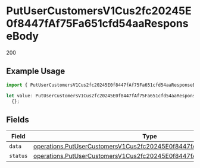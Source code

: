 # PutUserCustomersV1Cus2fc20245E0f8447fAf75Fa651cfd54aaResponseBody

200

## Example Usage

```typescript
import { PutUserCustomersV1Cus2fc20245E0f8447fAf75Fa651cfd54aaResponseBody } from "@dhaba/safepay-ts/models/operations";

let value: PutUserCustomersV1Cus2fc20245E0f8447fAf75Fa651cfd54aaResponseBody =
  {};
```

## Fields

| Field                                                                                                                                                            | Type                                                                                                                                                             | Required                                                                                                                                                         | Description                                                                                                                                                      |
| ---------------------------------------------------------------------------------------------------------------------------------------------------------------- | ---------------------------------------------------------------------------------------------------------------------------------------------------------------- | ---------------------------------------------------------------------------------------------------------------------------------------------------------------- | ---------------------------------------------------------------------------------------------------------------------------------------------------------------- |
| `data`                                                                                                                                                           | [operations.PutUserCustomersV1Cus2fc20245E0f8447fAf75Fa651cfd54aaData](../../models/operations/putusercustomersv1cus2fc20245e0f8447faf75fa651cfd54aadata.md)     | :heavy_minus_sign:                                                                                                                                               | N/A                                                                                                                                                              |
| `status`                                                                                                                                                         | [operations.PutUserCustomersV1Cus2fc20245E0f8447fAf75Fa651cfd54aaStatus](../../models/operations/putusercustomersv1cus2fc20245e0f8447faf75fa651cfd54aastatus.md) | :heavy_minus_sign:                                                                                                                                               | N/A                                                                                                                                                              |